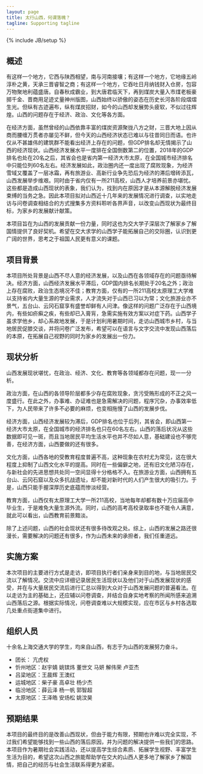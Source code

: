 ```yaml
---
layout: page
title: 太行山西，何谓落魄？
tagline: Supporting tagline
---
```

{% include JB/setup %}

## 概述
有这样一个地方，它西与陕西相望，南与河南接壤；有这样一个地方，它地缘五岭淳朴之黄，天承三晋睿智之商；有这样一个地方，它吞吐日月纳钱财入仓房，包容万物聚地利蕴盛唐。自春秋成霸业，到大唐君临天下，再到煤炭大量入市煤老板豪掷千金、晋商用足迹丈量神州版图，山西始终以骄傲的姿态在历史长河各阶段熠熠生光。但纵有古迹遍布，纵有煤炭招财，如今的山西却发展势头疲软，不似过往辉煌。山西的问题存在于经济、政治、文化等各方面。

在经济方面，虽然曾经的山西依靠丰富的煤炭资源聚拢八方之财，三晋大地上因从商而腰缠万贯者亦屡见不鲜，但今天的山西经济状态已难以与往昔同日而语。也许仅从不甚雄伟的建筑群不能看出经济上存在的问题，但GDP排名却无情揭示了山西的经济现状。山西经济发展水平一度排在全国倒数第二的位置，2018年的GDP排名也处在20名之后，其省会也是省内第一经济大市太原，在全国城市经济排名中只能位列60名左右。经济发展如此，政治圈内还一度出现了腐败现象，为经济雪域又覆盖了一层冰霜，再有旅游业、高新行业争先恐后为经济的滞后增砖添瓦，山西发展举步维艰。同时由于省内仅有一所211高校，山西人才培养前景亦堪忧。这些都是造成山西现状的表象，我们认为，找到内在原因才是从本源解脱经济发展束缚的当务之急。因此本项目拟对山西近十几年来的发展情况进行调查，以实地走访与问卷调查相结合的方式搜集多方资料聆听各界声音，以改变山西现状为最终目标，为家乡的发展献计献策。

本项目旨在为山西的发展贡献一份力量，同时这也为交大学子深层次了解家乡了解国情提供了良好契机。希望在交大求学的山西学子能拓展自己的交际圈，认识到更广阔的世界，思考之于祖国人民更有意义的课题。


## 项目背景
本项目所处背景是山西不尽人意的经济发展，以及山西在各领域存在的问题亟待解决。经济方面，山西经济发展水平滞后，GDP国内排名长期处于20名之外；政治上存在腐败，政治生态境况不佳；教育方面，仅有的一所211高校太原理工大学难以支持省内大量生源的学业需求，人才流失对于山西已习以为常；文化旅游业亦不景气，五台山、云冈石窟享有盛誉却鲜有人问津。像这样的问题广泛存在于山西境内，有些如疥癣之疾，有些却已入膏肓，急需实施有效方案以对症下药。山西学子虽求学他乡，却心系故地发展，于是计划利用暑期时间，走访山西城市乡村，与当地居民促膝交谈，并将问卷广泛发布，希望可以在语言与文字交流中发现山西落后的本原，在拓展自己视野的同时为家乡的发展出一份力。

## 现状分析
山西发展现状堪忧，在政治、经济、文化、教育等各领域都存在问题，现一一分析。

政治方面，在山西的各领导阶层都多少存在腐败现象，贪污受贿形成的不正之风一度盛行。在此之外，办事难、办证难也是急需解决的问题，程序冗杂，办事效率低下，为人民带来了许多不必要的麻烦，也变相拖慢了山西的发展步伐。

经济方面，山西经济发展较为滞后，GDP排名也位于后列，其省会，即山西第一经济大市太原，在全国城市的经济排名也只在60名左右。山西的落后状况从这些数据即可见一斑，而且当地居民平均生活水平也并不尽如人意，基础建设也不够完善，在经济方面，山西要做的还有很多。

文化方面，山西各地的受教育程度普遍不高，这种现象在农村尤为常见，这在很大程度上抑制了山西文化水平的提高。同时在一些偏僻之地，还有旧文化陋习存在，与新社会的先进思想共处同一空间显得十分格格不入。在旅游业方面，山西拥有五台山、云冈石窟以及众多抗战遗址，却不能对新时代的人们产生很大的吸引力。于是，山西只能手握深厚历史底蕴而惨淡经营。

教育方面，山西仅有太原理工大学一所211高校，当地每年却都有数十万应届高中毕业生，于是难免大量生源外流。同时，山西的高考高校录取率也不能令人满意，就此可以看出，山西教育前景黯淡。

除了上述问题，山西的社会现状还有很多待改观之处。综上，山西的发展之路还很漫长，需要解决的问题还有很多，作为山西未来的承担者，我们任重道远。


## 实施方案
本次项目的主要进行方式是走访，即项目执行者们亲身来到目的地，与当地居民交流以了解情况。交流中应详细记录居民生活现状以及他们对于山西发展现状的感受，并在与大量居民交流后进行汇总以得到大众对于山西发展问题的普遍看法。在以走访为主的基础上，还应辅以问卷调查，并结合自身实地考察的所闻所感来追溯山西落后之源。根据实际情况，问卷调查难以大规模实现，应在市区与乡村各选取几处重点街道集中进行。


## 组织人员
十余名上海交通大学的学生，均来自山西，有志于为山西的发展努力奋斗。

  - 团长：    亢虎权
  - 忻州地区：赵宇婧 姚镔炜 董世文 马妍 解伟荣 卢亚杰
  - 吕梁地区：王晨辉 王澳红
  - 运城地区：柴子豪 高卓壮 杨少杰
  - 临汾地区：薛云泽 杨一帆 郭智超
  - 太原地区：王泽皓 安炀松 姚汶昊


## 预期结果    
本项目的最终目的是改善山西现状，但由于能力有限，预期也许难以完全实现，不过我们希望能够找到一些山西的落后原因，并为问题的解决提供一些我们的思路。本项目作为暑期社会实践活动，还以提高学生综合素质、拓展学生视野、丰富学生生活为目的，希望这次山西之旅能帮助学在交大的山西人更多地了解家乡了解国情，把自己的经历与社会生活联系得更为紧密。
